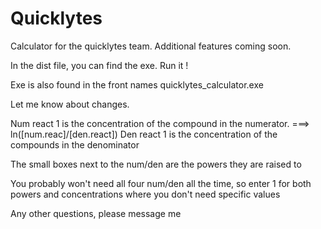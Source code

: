 # Quicklytes
Calculator for the quicklytes team. Additional features coming soon.

In the dist file, you can find the exe. Run it !

Exe is also found in the front names quicklytes_calculator.exe

Let me know about changes.

Num react 1 is the concentration of the compound in the numerator. 
                                                                          ===> ln([num.reac]/[den.react])
Den react 1 is the concentration of the compounds in the denominator

The small boxes next to the num/den are the powers they are raised to

You probably won't need all four num/den all the time, so enter 1 for both powers and concentrations where you don't need specific values

Any other questions, please message me
